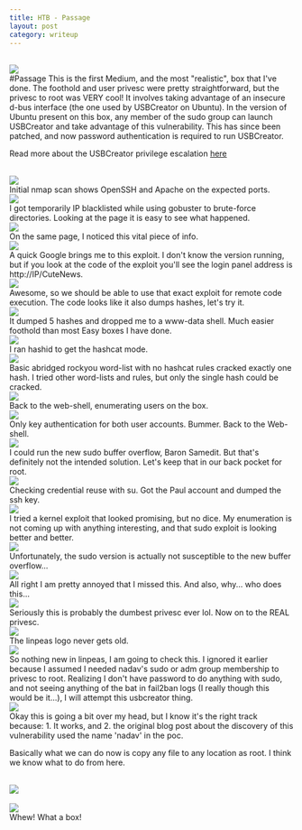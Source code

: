 ```yaml
---
title: HTB - Passage
layout: post
category: writeup
---
```

<br/>
<img src="../assets/img/htb/medium/Passage/title-card.png">
<br/>
#Passage
This is the first Medium, and the most "realistic", box that I've done.  The foothold and user privesc were pretty straightforward, but the privesc to root was VERY cool!  It involves taking advantage of an insecure d-bus interface (the one used by USBCreator on Ubuntu).  In the version of Ubuntu present on this box, any member of the sudo group can launch USBCreator and take advantage of this vulnerability.  This has since been patched, and now password authentication is required to run USBCreator.

<br/>

Read more about the USBCreator privilege escalation [here](https://unit42.paloaltonetworks.com/usbcreator-d-bus-privilege-escalation-in-ubuntu-desktop/)

<br/>
<img src="../assets/img/htb/medium/Passage/nmap.png">
<br/>
Initial nmap scan shows OpenSSH and Apache on the expected ports.

<br/>
<img src="../assets/img/htb/medium/Passage/fail2ban.png">
<br/>
I got temporarily IP blacklisted while using gobuster to brute-force directories.  Looking at the page it is easy to see what happened.

<br/>
<img src="../assets/img/htb/medium/Passage/poweredby.png">
<br/>
On the same page, I noticed this vital piece of info.

<br/>
<img src="../assets/img/htb/medium/Passage/rce1.png">
<br/>
A quick Google brings me to this exploit.  I don't know the version running, but if you look at the code of the exploit you'll see the login panel address is http://IP/CuteNews.

<br/>
<img src="../assets/img/htb/medium/Passage/rce2.png">
<br/>
Awesome, so we should be able to use that exact exploit for remote code execution.  The code looks like it also dumps hashes, let's try it.  

<br/>
<img src="../assets/img/htb/medium/Passage/rce3.png">
<br/>
It dumped 5 hashes and dropped me to a www-data shell.  Much easier foothold than most Easy boxes I have done.

<br/>
<img src="../assets/img/htb/medium/Passage/hashid.png">
<br/>
I ran hashid to get the hashcat mode.

<br/>
<img src="../assets/img/htb/medium/Passage/hashcat1.png">
<br/>
Basic abridged rockyou word-list with no hashcat rules cracked exactly one hash.  I tried other word-lists and rules, but only the single hash could be cracked.

<br/>
<img src="../assets/img/htb/medium/Passage/users.png">
<br/>
Back to the web-shell, enumerating users on the box.

<br/>
<img src="../assets/img/htb/medium/Passage/sshnopass.png">
<br/>
Only key authentication for both user accounts. Bummer.  Back to the Web-shell.

<br/>
<img src="../assets/img/htb/medium/Passage/sudoversion.png">
<br/>
I could run the new sudo buffer overflow, Baron Samedit.  But that's definitely not the intended solution.  Let's keep that in our back pocket for root.

<br/>
<img src="../assets/img/htb/medium/Passage/paul.png">
<br/>
Checking credential reuse with su.  Got the Paul account and dumped the ssh key.

<br/>
<img src="../assets/img/htb/medium/Passage/cve-2019-13272.png">
<br/>
I tried a kernel exploit that looked promising, but no dice.  My enumeration is not coming up with anything interesting, and that sudo exploit is looking better and better.

<br/>
<img src="../assets/img/htb/medium/Passage/baron-no-work.png">
<br/>
Unfortunately, the sudo version is actually not susceptible to the new buffer overflow...


<br/>
<img src="../assets/img/htb/medium/Passage/samekey.png">
<br/>
All right I am pretty annoyed that I missed this.  And also, why... who does this...


<br/>
<img src="../assets/img/htb/medium/Passage/nadav.png">
<br/>
Seriously this is probably the dumbest privesc ever lol.  Now on to the REAL privesc.

<br/>
<img src="../assets/img/htb/medium/Passage/linpeas.png">
<br/>
The linpeas logo never gets old.

<br/>
<img src="../assets/img/htb/medium/Passage/USBcreator.png">
<br/>
So nothing new in linpeas, I am going to check this.  I ignored it earlier because I assumed I needed nadav's sudo or adm group membership to privesc to root.  Realizing I don't have password to do anything with sudo, and not seeing anything of the bat in fail2ban logs (I really though this would be it...), I will attempt this usbcreator thing.

<br/>
<img src="../assets/img/htb/medium/Passage/test.png">
<br/>
Okay this is going a bit over my head, but I know it's the right track because: 1. It works, and 2. the original blog post about the discovery of this vulnerability used the name 'nadav' in the poc.  

<br/>

Basically what we can do now is copy any file to any location as root.  I think we know what to do from here.

<br/>
<img src="../assets/img/htb/medium/Passage/cp-auth-keys.png">
<br/>

<br/>
<img src="../assets/img/htb/medium/Passage/root.png">
<br/>
Whew!  What a box!
